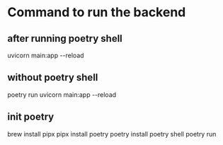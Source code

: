 # Command to run the backend

## after running poetry shell

uvicorn main:app --reload

## without poetry shell

poetry run uvicorn main:app --reload

## init poetry

brew install pipx
pipx install poetry
poetry install
poetry shell
poetry run <any command>
